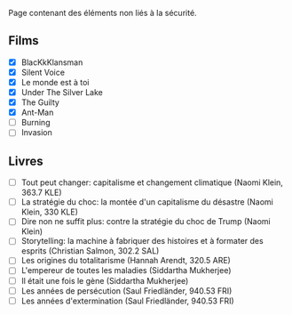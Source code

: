 Page contenant des éléments non liés à la sécurité.

## Films
- [x] BlacKkKlansman 
- [x] Silent Voice
- [x] Le monde est à toi
- [x] Under The Silver Lake
- [x] The Guilty
- [x] Ant-Man
- [ ] Burning
- [ ] Invasion

## Livres
- [ ] Tout peut changer: capitalisme et changement climatique (Naomi Klein, 363.7 KLE)
- [ ] La stratégie du choc: la montée d'un capitalisme du désastre (Naomi Klein, 330 KLE)
- [ ] Dire non ne suffit plus: contre la stratégie du choc de Trump (Naomi Klein)
- [ ] Storytelling: la machine à fabriquer des histoires et à formater des esprits (Christian Salmon, 302.2 SAL)
- [ ] Les origines du totalitarisme (Hannah Arendt, 320.5 ARE)
- [ ] L'empereur de toutes les maladies (Siddartha Mukherjee)
- [ ] Il était une fois le gène (Siddartha Mukherjee)
- [ ] Les années de persécution (Saul Friedländer, 940.53 FRI)
- [ ] Les années d'extermination (Saul Friedländer, 940.53 FRI)
